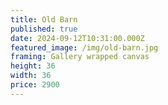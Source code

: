 ```yaml
---
title: Old Barn
published: true
date: 2024-09-12T10:31:00.000Z
featured_image: /img/old-barn.jpg
framing: Gallery wrapped canvas
height: 36
width: 36
price: 2900
---
```

